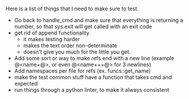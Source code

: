 Here is a list of things that I need to make sure to test.

- Go back to handle_cmd and make sure that everything is returning a number, so that sys.exit will get called with an exit code
- get rid of append functionality
   - it makes testing harder
   - makes the text order non-determinate
   - doesn't give you much for the little you get.
- Add some sort or way to make refs end with a new line (example @<name+@>, or even @<name+++@> for 3 newlines)
- Add namespaces per file for refs (ex. funcs::get_name)
- make the test common stuff have a function that takes cmd and expected
- run things through a python linter, to make it always consistent
